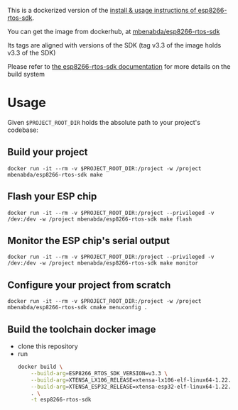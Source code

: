This is a dockerized version of the [install & usage instructions of esp8266-rtos-sdk](https://docs.espressif.com/projects/esp8266-rtos-sdk/en/latest/get-started/index.html). 

You can get the image from dockerhub, at [mbenabda/esp8266-rtos-sdk](https://hub.docker.com/r/mbenabda/esp8266-rtos-sdk)

Its tags are aligned with versions of the SDK (tag v3.3 of the image holds v3.3 of the SDK)

Please refer to [the esp8266-rtos-sdk documentation](https://docs.espressif.com/projects/esp8266-rtos-sdk/en/latest/api-guides/build-system.html#example-project) for more details on the build system

# Usage
Given `$PROJECT_ROOT_DIR` holds the absolute path to your project's codebase:

## Build your project
`docker run -it --rm -v $PROJECT_ROOT_DIR:/project -w /project mbenabda/esp8266-rtos-sdk make`

## Flash your ESP chip
`docker run -it --rm -v $PROJECT_ROOT_DIR:/project --privileged -v /dev:/dev -w /project mbenabda/esp8266-rtos-sdk make flash`

## Monitor the ESP chip's serial output
`docker run -it --rm -v $PROJECT_ROOT_DIR:/project --privileged -v /dev:/dev -w /project mbenabda/esp8266-rtos-sdk make monitor`

## Configure your project from scratch
`docker run -it --rm -v $PROJECT_ROOT_DIR:/project -w /project mbenabda/esp8266-rtos-sdk cmake menuconfig .`

## Build the toolchain docker image
- clone this repository
- run
    ```sh
    docker build \
        --build-arg=ESP8266_RTOS_SDK_VERSION=v3.3 \
        --build-arg=XTENSA_LX106_RELEASE=xtensa-lx106-elf-linux64-1.22.0-100-ge567ec7-5.2.0 \
        --build-arg=XTENSA_ESP32_RELEASE=xtensa-esp32-elf-linux64-1.22.0-80-g6c4433a-5.2.0 \
        . \
        -t esp8266-rtos-sdk
    ```
